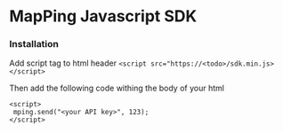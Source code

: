 # MapPing Javascript SDK

### Installation
Add script tag to html header
```<script src="https://<todo>/sdk.min.js></script> ```

Then add the following code withing the body of your html
```
<script>
 mping.send("<your API key>", 123);
</script> 
 ```

